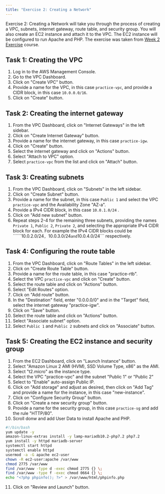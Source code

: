 ```yaml
---
title: "Exercise 2: Creating a Network"
---
```

Exercise 2: Creating a Network will take you through the process of creating a VPC, subnets, internet gateway, route table, and security group. You will also create an EC2 instance and attach it to the VPC. The EC2 instance will be configured to run Apache and PHP. The exercise was taken from [Week 2 Exercise](https://www.coursera.org/learn/aws-certified-solutions-architect-associate/home/week/2) course.

## Task 1: Creating the VPC

1. Log in to the AWS Management Console.
2. Go to the VPC Dashboard.
3. Click on "Create VPC" button.
4. Provide a name for the VPC, in this case `practice-vpc`, and provide a CIDR block, in this case ```10.0.0.0/16```.
5. Click on "Create" button.
## Task 2: Creating the internet gateway

1. From the VPC Dashboard, click on "Internet Gateways" in the left sidebar.
2. Click on "Create Internet Gateway" button.
3. Provide a name for the internet gateway, in this case `practice-igw`.
4. Click on "Create" button.
5. Select the internet gateway and click on "Actions" button.
6. Select "Attach to VPC" option.
7. Select `practice-vpc` from the list and click on "Attach" button.
## Task 3: Creating subnets

1. From the VPC Dashboard, click on "Subnets" in the left sidebar.
2. Click on "Create Subnet" button.
3. Provide a name for the subnet, in this case `Public 1` and select the VPC `practice-vpc` and the Availability Zone "AZ-a".
4. Provide a IPv4 CIDR block, in this case ```10.0.1.0/24``` .
5. Click on "Add new subnet" button.
5. Repeat steps 2-4 for the remaining three subnets, providing the names `Private 1`, `Public 2`, `Private 2`, and selecting the appropriate IPv4 CIDR block for each. For example the IPv4 CIDR blocks could be ``````10.0.2.0/24```, ```10.0.3.0/24``` and ```10.0.4.0/24``` respectively.
## Task 4: Configuring the route table

1. From the VPC Dashboard, click on "Route Tables" in the left sidebar.
2. Click on "Create Route Table" button.
3. Provide a name for the route table, in this case "practice-rtb".
4. Select the VPC `practice-vpc` and click on "Create" button.
5. Select the route table and click on "Actions" button.
6. Select "Edit Routes" option.
7. Click on "Add route" button.
8. In the "Destination" field, enter "0.0.0.0/0" and in the "Target" field, select the internet gateway "practice-igw".
9. Click on "Save" button.
10. Select the route table and click on "Actions" button.
11. Select "Associate subnet" option.
12. Select `Public 1` and `Public 2` subnets and click on "Associate" button.
## Task 5: Creating the EC2 instance and security group

1. From the EC2 Dashboard, click on "Launch Instance" button.
2. Select "Amazon Linux 2 AMI (HVM), SSD Volume Type, x86" as the AMI.
3. Select "t2.micro" as the instance type.
4. Select the VPC "practice-vpc" and the subnet "Public 1" or "Public 2"
5. Select to "Enable" auto-assign Public IP.
6. Click on "Add storage" and adjust as desired, then click on "Add Tag" and provide a name for the instance, in this case "new-instance".
7. Click on "Configure Security Group" button.
8. Click on "Create a new security group" button.
9. Provide a name for the security group, in this case `practice-sg` and add the rule "HTTP/80".
10. Scroll donw and add User Data to install Apache and PHP.
```bash
#!/bin/bash
yum update -y
amazon-linux-extras install -y lamp-mariadb10.2-php7.2 php7.2
yum install -y httpd mariadb-server
systemctl start httpd
systemctl enable httpd
usermod -a -G apache ec2-user
chown -R ec2-user:apache /var/www
chmod 2775 /var/www
find /var/www -type d -exec chmod 2775 {} \;
find /var/www -type f -exec chmod 0664 {} \;
echo "<?php phpinfo(); ?>" > /var/www/html/phpinfo.php
```
11. Click on "Review and Launch" button.